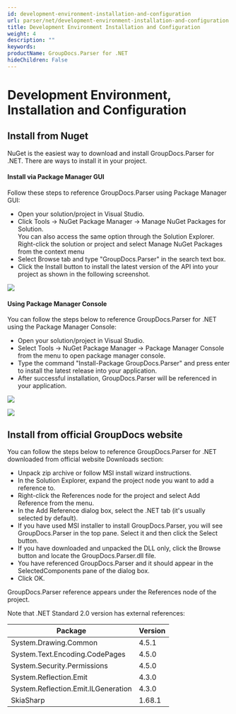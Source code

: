 ```yaml
---
id: development-environment-installation-and-configuration
url: parser/net/development-environment-installation-and-configuration
title: Development Environment Installation and Configuration
weight: 4
description: ""
keywords: 
productName: GroupDocs.Parser for .NET
hideChildren: False
---
```

# Development Environment, Installation and Configuration

## Install from Nuget

NuGet is the easiest way to download and install GroupDocs.Parser for .NET. There are ways to install it in your project.

#### Install via Package Manager GUI

Follow these steps to reference GroupDocs.Parser using Package Manager GUI:

*   Open your solution/project in Visual Studio.
*   Click Tools -> NuGet Package Manager -> Manage NuGet Packages for Solution.  
    You can also access the same option through the Solution Explorer. Right-click the solution or project and select Manage NuGet Packages from the context menu
*   Select Browse tab and type "GroupDocs.Parser" in the search text box.
*   Click the Install button to install the latest version of the API into your project as shown in the following screenshot.

![](https://wiki.lisbon.dynabic.com/download/attachments/29427569/nuget.png?version=1&modificationDate=1566135839000&api=v2)

#### Using Package Manager Console

You can follow the steps below to reference GroupDocs.Parser for .NET using the Package Manager Console:

*   Open your solution/project in Visual Studio.
*   Select Tools -> NuGet Package Manager -> Package Manager Console from the menu to open package manager console.
*   Type the command "Install-Package GroupDocs.Parser" and press enter to install the latest release into your application.
*   After successful installation, GroupDocs.Parser will be referenced in your application.

![](https://wiki.lisbon.dynabic.com/download/attachments/29427569/nuget-console-menu.png?version=1&modificationDate=1566136116000&api=v2)

![](https://wiki.lisbon.dynabic.com/download/attachments/29427569/nuget-console.png?version=1&modificationDate=1566136131000&api=v2)

## Install from official GroupDocs website

You can follow the steps below to reference GroupDocs.Parser for .NET downloaded from official website Downloads section:

*   Unpack zip archive or follow MSI install wizard instructions.
*   In the Solution Explorer, expand the project node you want to add a reference to.
*   Right-click the References node for the project and select Add Reference from the menu.
*   In the Add Reference dialog box, select the .NET tab (it's usually selected by default).
*   If you have used MSI installer to install GroupDocs.Parser, you will see GroupDocs.Parser in the top pane. Select it and then click the Select button.
*   If you have downloaded and unpacked the DLL only, click the Browse button and locate the GroupDocs.Parser.dll file.
*   You have referenced GroupDocs.Parser and it should appear in the SelectedComponents pane of the dialog box.
*   Click OK.

GroupDocs.Parser reference appears under the References node of the project.

Note that .NET Standard 2.0 version has external references:

| Package | Version |
| --- | --- |
| System.Drawing.Common | 4.5.1 |
| System.Text.Encoding.CodePages | 4.5.0 |
| System.Security.Permissions | 4.5.0 |
| System.Reflection.Emit    | 4.3.0 |
| System.Reflection.Emit.ILGeneration | 4.3.0 |
| SkiaSharp | 1.68.1 |
